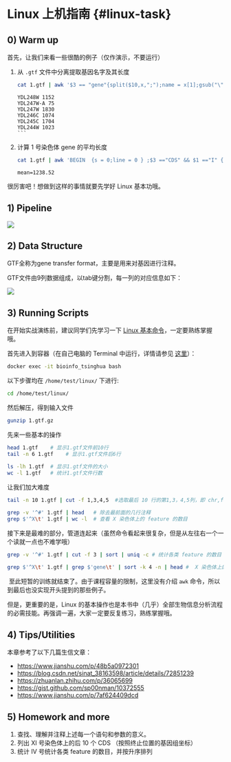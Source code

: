 # Linux 上机指南 {#linux-task}

<!--

old: https://github.com/lulab/teaching_book/blob/a7b07672e0701876b6c953e8ae703bb5a3e91dff/part-i.-basic-tools/1.2.linux-tasks.md
胡茜: https://github.com/lulab/teaching_book/blob/bff6658cf4a998a5148be3457dc256aaa1cafddf/part-i.-basic-tools/1.2.linux-tasks.md

-->

## 0) Warm up

首先，让我们来看一些很酷的例子（仅作演示，不要运行）

1. 从 `.gtf` 文件中分离提取基因名字及其长度

   ```bash
   cat 1.gtf | awk '$3 == "gene"{split($10,x,";");name = x[1];gsub("\"", "", name);print name,$5-$4+1}' | head -n 6
   ```
   
   ```
   YDL248W 1152
   YDL247W-A 75
   YDL247W 1830
   YDL246C 1074
   YDL245C 1704
   YDL244W 1023
   ```​

1. 计算 1 号染色体 gene 的平均长度
   
   ```bash
   cat 1.gtf | awk 'BEGIN  {s = 0;line = 0 } ;$3 =="CDS" && $1 =="I" { s += ($5 - $4);line += 1}; END {print "mean=" s/line}' 
   ```
   
   ```
   mean=1238.52
   ```


很厉害吧！想做到这样的事情就要先学好 Linux 基本功哦。



## 1) Pipeline

![](https://blobscdn.gitbook.com/v0/b/gitbook-28427.appspot.com/o/assets%2F-LKVqnYQRAUMNxYIv37L%2F-LKzy_S2L64ALvymCkQn%2F-LKzzkp2NcEfOjdiUu4m%2FLinux%20pipeline.png?alt=media&token=f1827914-7c70-4a14-a860-c92fc7f7285a)

## 2) Data Structure

GTF全称为gene transfer format，主要是用来对基因进行注释。

GTF文件由9列数据组成，以tab键分割，每一列的对应信息如下：

![](https://blobscdn.gitbook.com/v0/b/gitbook-28427.appspot.com/o/assets%2F-LKVqnYQRAUMNxYIv37L%2F-LKWHaFARnIn3_kZa4H7%2F-LKWOsJIwbvlcwphxylu%2F%E5%B1%8F%E5%B9%95%E5%BF%AB%E7%85%A7%202018-08-22%20%E4%B8%8B%E5%8D%887.31.10.png?alt=media&token=ddfa739c-fbb1-434e-9eca-999746b9711b)

## 3) Running Scripts

在开始实战演练前，建议同学们先学习一下 [Linux 基本命令](1.linux-command.md)，一定要熟练掌握哦。

首先进入到容器（在自己电脑的 Terminal 中运行，详情请参见 [这里](https://lulab.gitbooks.io/teaching/getting-started.html#use-container)）：    

```bash
docker exec -it bioinfo_tsinghua bash
```


以下步骤均在 `/home/test/linux/` 下进行:  

```bash
cd /home/test/linux/
```

然后解压，得到输入文件

```bash
gunzip 1.gtf.gz
```

先来一些基本的操作

```bash
head 1.gtf    # 显示1.gtf文件前10行
tail -n 6 1.gtf    # 显示1.gtf文件后6行
​
ls -lh 1.gtf  # 显示1.gtf文件的大小
wc -l 1.gtf   # 统计1.gtf文件行数
```

让我们加大难度

```bash
tail -n 10 1.gtf | cut -f 1,3,4,5  #选取最后 10 行的第1,3，4,5列，即 chr,feature,start,end。

grep -v '^#' 1.gtf | head   # 除去最前面的几行注释
grep $'^X\t' 1.gtf | wc -l  # 查看 X 染色体上的 feature 的数目
```

接下来是最难的部分，管道连起来（虽然命令看起来很复杂，但是从左往右一个一个读就一点也不难学哦）

```bash
grep -v '^#' 1.gtf | cut -f 3 | sort | uniq -c # 统计各类 feature 的数目

grep $'^X\t' 1.gtf | grep $'gene\t' | sort -k 4 -n | head #  X 染色体上的前 10 个基因（按照起始位置的基因组坐标）
```
​
至此短暂的训练就结束了。由于课程容量的限制，这里没有介绍 `awk` 命令，所以到最后也没实现开头提到的那些例子。

但是，​更重要的是，Linux 的基本操作也是本书中（几乎）全部生物信息分析流程的必需技能。再强调一遍，大家一定要反复练习，熟练掌握哦。

## 4) Tips/Utilities

本章参考了以下几篇生信文章：

- <https://www.jianshu.com/p/48b5a0972301>
- <https://blog.csdn.net/sinat_38163598/article/details/72851239>
- <https://zhuanlan.zhihu.com/p/36065699>
- <https://gist.github.com/sp00nman/10372555>
- <https://www.jianshu.com/p/7af624409dcd>



## 5) Homework and more


1. 查找、理解并注释上述每一个语句和参数的意义。
1. 列出 XI 号染色体上的后 10 个 CDS （按照终止位置的基因组坐标）
1. 统计 IV 号统计各类 feature 的数目，并按升序排列

